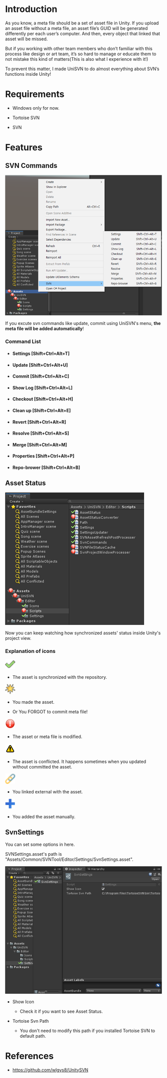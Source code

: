 # Introduction
As you know, a meta file should be a set of asset file in Unity. If you upload an asset file without a meta file, an asset file’s GUID will be generated differently per each user’s computer. And then, every object that linked that asset will be missed.
  
But if you working with other team members who don’t familiar with this process like design or art team, it’s so hard to manage or educate them to not mistake this kind of matters(This is also what I experience with it!)
  
To prevent this matter, I made UniSVN to do almost everything about SVN’s functions inside Unity!

# Requirements

* Windows only for now.

* Tortoise SVN

* SVN


# Features

## SVN Commands

![Commands](Images/Commands.png)

If you excute svn commands like update, commit using UniSVN's menu, **the meta file will be added automatically**!

### Command List

* #### Settings	[Shift+Ctrl+Alt+T]

* #### Update		[Shift+Ctrl+Alt+U]

* #### Commit	[Shift+Ctrl+Alt+C]

* #### Show Log	[Shift+Ctrl+Alt+L]

* #### Checkout	[Shift+Ctrl+Alt+H]

* #### Clean up	[Shift+Ctrl+Alt+E]

* #### Revert		[Shift+Ctrl+Alt+R]

* #### Resolve	[Shift+Ctrl+Alt+S]

* #### Merge		[Shift+Ctrl+Alt+M]

* #### Properties	[Shift+Ctrl+Alt+P]

* #### Repo-brower	[Shift+Ctrl+Alt+B]


## Asset Status

![Status](Images/Status.png)

Now you can keep watching how synchronized assets' status inside Unity's project view.

### Explanation of icons

<img src="Assets/UniSVN/Editor/Icons/icon-committed.png" width="32">

* The asset is synchronized with the repository.


<img src="Assets/UniSVN/Editor/Icons/icon-new.png" width="32">

* You made the asset.

* Or You FORGOT to commit meta file!


<img src="Assets/UniSVN/Editor/Icons/icon-modified.png" width="32">

* The asset or meta file is modified.


<img src="Assets/UniSVN/Editor/Icons/icon-conflicted.png" width="32">

* The asset is conflicted. It happens sometimes when you updated without committed the asset.


<img src="Assets/UniSVN/Editor/Icons/icon-external.png" width="32">

* You linked external with the asset.


<img src="Assets/UniSVN/Editor/Icons/icon-added.png" width="32">

* You added the asset manually.


## SvnSettings

You can set some options in here.

SVNSettings.asset's path is "Assets/Common/SVNTool/Editor/Settings/SvnSettings.asset".

![Settings](Images/Settings.png)


* Show Icon

    + Check it if you want to see Asset Status.

* Tortoise Svn Path

    + You don't need to modify this path if you installed Tortoise SVN to default path.


# References

* https://github.com/wlgys8/UnitySVN

